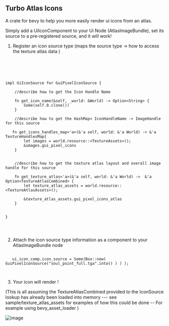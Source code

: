 


## Turbo Atlas Icons 


A crate for bevy to help you more easily render ui icons from an atlas.





Simply add a UiIconComponent to your Ui Node (AtlasImageBundle), set its source to a pre-registered source, and it will work! 



1. Register an icon source type   (maps the source type -> how to access the texture atlas data ) 

```





impl UiIconSource for GuiPixelIconSource {

	//describe how to get the Icon Handle Name 

    fn get_icon_name(&self, _world: &World) -> Option<String> {
        Some(self.0.clone())
    }

    //describe how to get the HashMap< IconHandleName -> ImageHandle  for this source 
   
   fn get_icons_handles_map<'a>(&'a self, world: &'a World) -> &'a TextureHandlesMap{
    	let images = world.resource::<TextureAssets>();
        &images.gui_pixel_icons
    }


    //describe how to get the texture atlas layout and overall image handle for this source 

    fn get_texture_atlas<'a>(&'a self, world: &'a World) ->  &'a Option<TextureAtlasCombined> {
        let texture_atlas_assets = world.resource::<TextureAtlasAssets>(); 

		&texture_atlas_assets.gui_pixel_icons_atlas
    }

      
}




```





2. Attach the icon source type information as a component to your AtlasImageBundle node 

```

   ui_icon_comp.icon_source = Some(Box::new( GuiPixelIconSource("soul_point_full.tga".into() ) ) );



```


3. Your icon will render ! 

(This is all assuming the TextureAtlasCombined provided to the IconSource lookup has already been loaded into memory --- see sample/texture_atlas_assets for examples of how this could be done  -- For example using bevy_asset_loader )


![image](https://github.com/ethereumdegen/turbo_atlas_icons/assets/6249263/db7ab117-4d99-4ca9-8362-89c273fce108)


